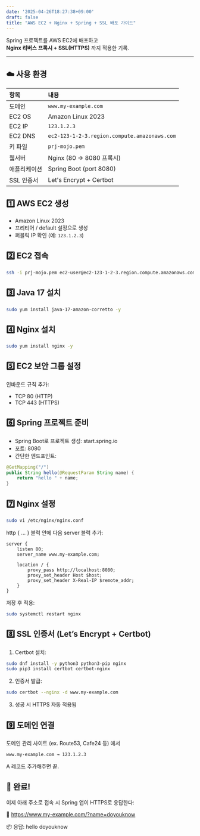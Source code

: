 ```yaml
---
date: '2025-04-26T18:27:38+09:00'
draft: false
title: "AWS EC2 + Nginx + Spring + SSL 배포 가이드"
---
```



Spring 프로젝트를 AWS EC2에 배포하고  
**Nginx 리버스 프록시 + SSL(HTTPS)** 까지 적용한 기록.

---

## ☁️ 사용 환경

| 항목 | 내용 |
|:---|:---|
| 도메인 | `www.my-example.com` |
| EC2 OS | Amazon Linux 2023 |
| EC2 IP | `123.1.2.3` |
| EC2 DNS | `ec2-123-1-2-3.region.compute.amazonaws.com` |
| 키 파일 | `prj-mojo.pem` |
| 웹서버 | Nginx (80 → 8080 프록시) |
| 애플리케이션 | Spring Boot (port 8080) |
| SSL 인증서 | Let's Encrypt + Certbot |


## 1️⃣ AWS EC2 생성

- Amazon Linux 2023
- 프리티어 / default 설정으로 생성
- 퍼블릭 IP 확인 (예: `123.1.2.3`)



## 2️⃣ EC2 접속

```bash
ssh -i prj-mojo.pem ec2-user@ec2-123-1-2-3.region.compute.amazonaws.com
```

## 3️⃣ Java 17 설치
```bash
sudo yum install java-17-amazon-corretto -y
```

## 4️⃣ Nginx 설치
```bash
sudo yum install nginx -y
```

## 5️⃣ EC2 보안 그룹 설정
인바운드 규칙 추가:
- TCP 80 (HTTP)
- TCP 443 (HTTPS)

## 6️⃣ Spring 프로젝트 준비
- Spring Boot로 프로젝트 생성: start.spring.io
- 포트: 8080
- 간단한 엔드포인트:
```java
@GetMapping("/")
public String hello(@RequestParam String name) {
    return "hello " + name;
}
```

## 7️⃣ Nginx 설정
```bash
sudo vi /etc/nginx/nginx.conf
```

http { ... } 블럭 안에 다음 server 블럭 추가:

```nginx
server {
    listen 80;
    server_name www.my-example.com;

    location / {
        proxy_pass http://localhost:8080;
        proxy_set_header Host $host;
        proxy_set_header X-Real-IP $remote_addr;
    }
}
```

저장 후 적용:
```bash
sudo systemctl restart nginx
```

## 8️⃣ SSL 인증서 (Let’s Encrypt + Certbot)
1. Certbot 설치:
```bash
sudo dnf install -y python3 python3-pip nginx
sudo pip3 install certbot certbot-nginx
```

2. 인증서 발급:
```bash
sudo certbot --nginx -d www.my-example.com
```

3. 성공 시 HTTPS 자동 적용됨


## 9️⃣ 도메인 연결

도메인 관리 사이트 (ex. Route53, Cafe24 등) 에서
```
www.my-example.com → 123.1.2.3
```
A 레코드 추가해주면 끝.


## 🎉 완료!
이제 아래 주소로 접속 시 Spring 앱이 HTTPS로 응답한다:

🔗 https://www.my-example.com/?name=doyouknow

📦 응답: hello doyouknow